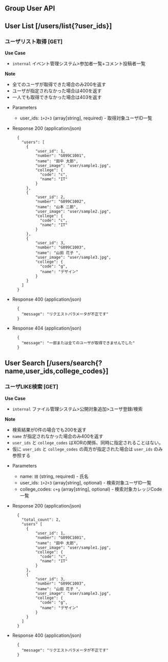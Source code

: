 ## Group User API

## User List [/users/list{?user_ids}]
### ユーザリスト取得 [GET]

**Use Case**
- `internal` イベント管理システム>参加者一覧+コメント投稿者一覧

**Note**
- 全てのユーザが取得できた場合のみ200を返す
- ユーザが指定されなかった場合は400を返す
- 一人でも取得できなかった場合は403を返す

+ Parameters
    + user_ids: `1+2+3` (array[string], required) - 取得対象ユーザID一覧

+ Response 200 (application/json)

        {
          "users": [
            {
                "user_id": 1,
                "number": "G099C1001",
                "name": "田中 太郎",
                "user_image": "user/sample1.jpg",
                "college": {
                  "code": "c",
                  "name": "IT"
                }
            },
            {
                "user_id": 2,
                "number": "G099C1002",
                "name": "山本 二郎",
                "user_image": "user/sample2.jpg",
                "college": {
                  "code": "c",
                  "name": "IT"
                }
            },
            {
                "user_id": 3,
                "number": "G099C1003",
                "name": "山田 花子 ",
                "user_image": "user/sample3.jpg",
                "college": {
                  "code": "g",
                  "name": "デザイン"
                }
            }
          ]
        }

+ Response 400 (application/json)

        {
          "message": "リクエストパラメータが不正です"
        }

+ Response 404 (application/json)

        {
          "message": "一部または全てのユーザが取得できませんでした"
        }


## User Search [/users/search{?name,user_ids,college_codes}]
### ユーザLIKE検索 [GET]

**Use Case**
- `internal` ファイル管理システム>公開対象追加>ユーザ登録/検索

**Note**
- 検索結果が0件の場合でも200を返す
- `name` が指定されなかった場合のみ400を返す
- `user_ids` と `college_codes` はXORの関係、同時に指定されることはない。
- 仮に `user_ids` と `college_codes` の両方が指定された場合は `user_ids` のみ参照する

+ Parameters
    + name: `田` (string, required) - 氏名
    + user_ids: `1+2+3` (array[string], optional) - 検索対象ユーザID一覧
    + college_codes: `c+g` (array[string], optional) - 検索対象カレッジCode一覧

+ Response 200 (application/json)

        {
          "total_count": 2,
          "users" [
            {
                "user_id": 1,
                "number": "G099C1001",
                "name": "田中 太郎",
                "user_image": "user/sample1.jpg",
                "college": {
                  "code": "c",
                  "name": "IT"
                }
            },
            {
                "user_id": 3,
                "number": "G099C1003",
                "name": "山田 花子 ",
                "user_image": "user/sample3.jpg",
                "college": {
                  "code": "g",
                  "name": "デザイン"
                }
            }
          ]
        }

+ Response 400 (application/json)

        {
          "message": "リクエストパラメータが不正です"
        }
